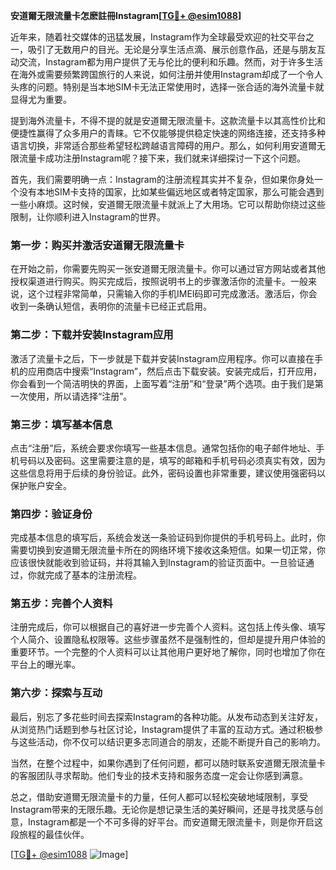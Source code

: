 **安道爾无限流量卡怎麽註冊Instagram[[TG💪+ @esim1088](https://t.me/s/esim1088)]**

近年来，随着社交媒体的迅猛发展，Instagram作为全球最受欢迎的社交平台之一，吸引了无数用户的目光。无论是分享生活点滴、展示创意作品，还是与朋友互动交流，Instagram都为用户提供了无与伦比的便利和乐趣。然而，对于许多生活在海外或需要频繁跨国旅行的人来说，如何注册并使用Instagram却成了一个令人头疼的问题。特别是当本地SIM卡无法正常使用时，选择一张合适的海外流量卡就显得尤为重要。

提到海外流量卡，不得不提的就是安道爾无限流量卡。这款流量卡以其高性价比和便捷性赢得了众多用户的青睐。它不仅能够提供稳定快速的网络连接，还支持多种语言切换，非常适合那些希望轻松跨越语言障碍的用户。那么，如何利用安道爾无限流量卡成功注册Instagram呢？接下来，我们就来详细探讨一下这个问题。

首先，我们需要明确一点：Instagram的注册流程其实并不复杂，但如果你身处一个没有本地SIM卡支持的国家，比如某些偏远地区或者特定国家，那么可能会遇到一些小麻烦。这时候，安道爾无限流量卡就派上了大用场。它可以帮助你绕过这些限制，让你顺利进入Instagram的世界。

### 第一步：购买并激活安道爾无限流量卡

在开始之前，你需要先购买一张安道爾无限流量卡。你可以通过官方网站或者其他授权渠道进行购买。购买完成后，按照说明书上的步骤激活你的流量卡。一般来说，这个过程非常简单，只需输入你的手机IMEI码即可完成激活。激活后，你会收到一条确认短信，表明你的流量卡已经正式启用。

### 第二步：下载并安装Instagram应用

激活了流量卡之后，下一步就是下载并安装Instagram应用程序。你可以直接在手机的应用商店中搜索“Instagram”，然后点击下载安装。安装完成后，打开应用，你会看到一个简洁明快的界面，上面写着“注册”和“登录”两个选项。由于我们是第一次使用，所以请选择“注册”。

### 第三步：填写基本信息

点击“注册”后，系统会要求你填写一些基本信息。通常包括你的电子邮件地址、手机号码以及密码。这里需要注意的是，填写的邮箱和手机号码必须真实有效，因为这些信息将用于后续的身份验证。此外，密码设置也非常重要，建议使用强密码以保护账户安全。

### 第四步：验证身份

完成基本信息的填写后，系统会发送一条验证码到你提供的手机号码上。此时，你需要切换到安道爾无限流量卡所在的网络环境下接收这条短信。如果一切正常，你应该很快就能收到验证码，并将其输入到Instagram的验证页面中。一旦验证通过，你就完成了基本的注册流程。

### 第五步：完善个人资料

注册完成后，你可以根据自己的喜好进一步完善个人资料。这包括上传头像、填写个人简介、设置隐私权限等。这些步骤虽然不是强制性的，但却是提升用户体验的重要环节。一个完整的个人资料可以让其他用户更好地了解你，同时也增加了你在平台上的曝光率。

### 第六步：探索与互动

最后，别忘了多花些时间去探索Instagram的各种功能。从发布动态到关注好友，从浏览热门话题到参与社区讨论，Instagram提供了丰富的互动方式。通过积极参与这些活动，你不仅可以结识更多志同道合的朋友，还能不断提升自己的影响力。

当然，在整个过程中，如果你遇到了任何问题，都可以随时联系安道爾无限流量卡的客服团队寻求帮助。他们专业的技术支持和服务态度一定会让你感到满意。

总之，借助安道爾无限流量卡的力量，任何人都可以轻松突破地域限制，享受Instagram带来的无限乐趣。无论你是想记录生活的美好瞬间，还是寻找灵感与创意，Instagram都是一个不可多得的好平台。而安道爾无限流量卡，则是你开启这段旅程的最佳伙伴。

[[TG💪+ @esim1088](https://t.me/s/esim1088) ![Image](https://i.postimg.cc/4NQfJmqS/Snipaste-2025-05-13-00-14-12.png)]